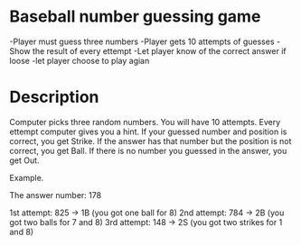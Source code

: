 # Baseball number guessing game

-Player must guess three numbers
-Player gets 10 attempts of guesses
-Show the result of every ettempt
-Let player know of the correct answer if loose
-let player choose to play agian

# Description

Computer picks three random numbers. You will have 10 attempts. Every ettempt computer gives you a hint. If your guessed number and position is correct, you get Strike. If the answer has that number but the position is not correct, you get Ball. If there is no number you guessed in the answer, you get Out. 

Example. 

The answer number: 178

1st attempt: 825 -> 1B (you got one ball for 8)
2nd attempt: 784 -> 2B (you got two balls for 7 and 8)
3rd attempt: 148 -> 2S (you got two strikes for 1 and 8)



